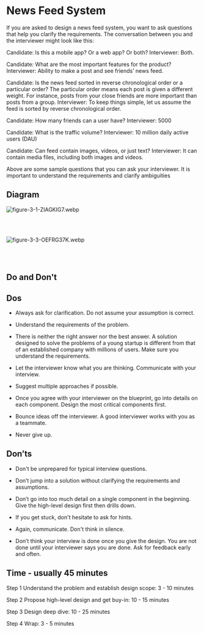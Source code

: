# News Feed System

If you are asked to design a news feed system, you want to ask questions that help you clarify the requirements. The conversation between you and the interviewer might look like this:

Candidate: Is this a mobile app? Or a web app? Or both?
Interviewer: Both.

Candidate: What are the most important features for the product?
Interviewer: Ability to make a post and see friends’ news feed.

Candidate: Is the news feed sorted in reverse chronological order or a particular order? The particular order means each post is given a different weight. For instance, posts from your close friends are more important than posts from a group.
Interviewer: To keep things simple, let us assume the feed is sorted by reverse chronological order.

Candidate: How many friends can a user have?
Interviewer: 5000

Candidate: What is the traffic volume?
Interviewer: 10 million daily active users (DAU)

Candidate: Can feed contain images, videos, or just text?
Interviewer: It can contain media files, including both images and videos.

Above are some sample questions that you can ask your interviewer. It is important to understand the requirements and clarify ambiguities

## Diagram

![figure-3-1-ZIAGKIG7.webp](:/0852753013364ff09d92ae69303d1313)

<br/>
<br/>

![figure-3-3-OEFRG37K.webp](:/bbfa6d63ea0e425eb7b3524a0c9e1cc2)

<br/>
<br/>

## Do and Don't

## Dos

- Always ask for clarification. Do not assume your assumption is correct.

- Understand the requirements of the problem.

- There is neither the right answer nor the best answer. A solution designed to solve the problems of a young startup is different from that of an established company with millions of users. Make sure you understand the requirements.

- Let the interviewer know what you are thinking. Communicate with your interview.

- Suggest multiple approaches if possible.

- Once you agree with your interviewer on the blueprint, go into details on each component. Design the most critical components first.

- Bounce ideas off the interviewer. A good interviewer works with you as a teammate.

- Never give up.

## Don’ts

- Don't be unprepared for typical interview questions.

- Don’t jump into a solution without clarifying the requirements and assumptions.

- Don’t go into too much detail on a single component in the beginning. Give the high-level design first then drills down.

- If you get stuck, don't hesitate to ask for hints.

- Again, communicate. Don't think in silence.

- Don’t think your interview is done once you give the design. You are not done until your interviewer says you are done. Ask for feedback early and often.



## Time  - usually 45 minutes

Step 1 Understand the problem and establish design scope: 3 - 10 minutes

Step 2 Propose high-level design and get buy-in: 10 - 15 minutes

Step 3 Design deep dive: 10 - 25 minutes

Step 4 Wrap: 3 - 5 minutes